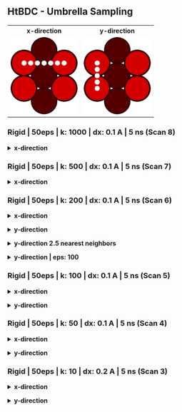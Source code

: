 ## HtBDC - Umbrella Sampling

<table>
  <tr>
    <th>x-direction</th>
    <th>y-direction</th>
  </tr>
  <tr>
    <td><img src="assets/img/dctst/us-fcc-110-grid-x.png" width="150"></td>
    <td><img src="assets/img/dctst/us-fcc-110-grid-y.png" width="150"></td>
  </tr>
</table>

### Rigid | 50eps | k: 1000 | dx: 0.1 A | 5 ns (Scan 8)
<p>
  <details>
    <summary><b>x-direction</b></summary>
      <img src="assets/img/dctst/scan8-x-thermo.png">
      <img src="assets/img/dctst/scan8-x-hist.png">
      <img src="assets/img/dctst/scan8-x-wham.png">
  </details>
</p>

### Rigid | 50eps | k: 500 | dx: 0.1 A | 5 ns (Scan 7)
<p>
  <details>
    <summary><b>x-direction</b></summary>
      <img src="assets/img/dctst/scan7-x-thermo.png">
      <img src="assets/img/dctst/scan7-x-hist.png">
      <img src="assets/img/dctst/scan7-x-wham.png">
  </details>
</p>

### Rigid | 50eps | k: 200 | dx: 0.1 A | 5 ns (Scan 6)
<p>
  <details>
    <summary><b>x-direction</b></summary>
      <img src="assets/img/dctst/scan6-x-thermo.png">
      <img src="assets/img/dctst/scan6-x-hist.png">
      <img src="assets/img/dctst/scan6-x-wham.png">
  </details>
</p>

<p>
  <details>
    <summary><b>y-direction</b></summary>
      <img src="assets/img/dctst/scan6-y-thermo.png">
      <img src="assets/img/dctst/scan6-y-hist.png">
      <img src="assets/img/dctst/scan6-y-wham.png">
  </details>
</p>

<p>
  <details>
    <summary><b>y-direction 2.5 nearest neighbors</b></summary>
      <img src="assets/img/dctst/scan6-y-long-thermo.png">
      <img src="assets/img/dctst/scan6-y-long-hist.png">
      <img src="assets/img/dctst/scan6-y-long-wham.png">
  </details>
</p>


<p>
  <details>
    <summary><b>y-direction | eps: 100</b></summary>
      <img src="assets/img/dctst/scan6-y-eps100-thermo.png">
      <img src="assets/img/dctst/scan6-y-eps100-hist.png">
      <img src="assets/img/dctst/scan6-y-eps100-wham.png">
  </details>
</p>

### Rigid | 50eps | k: 100 | dx: 0.1 A | 5 ns (Scan 5)
<p>
  <details>
    <summary><b>x-direction</b></summary>
      <img src="assets/img/dctst/scan5-x-thermo.png">
      <img src="assets/img/dctst/scan5-x-hist.png">
      <img src="assets/img/dctst/scan5-x-wham.png">
  </details>
</p>

<p>
  <details>
    <summary><b>y-direction</b></summary>
      <img src="assets/img/dctst/scan5-y-thermo.png">
      <img src="assets/img/dctst/scan5-y-hist.png">
      <img src="assets/img/dctst/scan5-y-wham.png">
  </details>
</p>

### Rigid | 50eps | k: 50 | dx: 0.1 A | 5 ns (Scan 4)
<p>
  <details>
    <summary><b>x-direction</b></summary>
      <img src="assets/img/dctst/scan4-x-thermo.png">
      <img src="assets/img/dctst/scan4-x-hist.png">
      <img src="assets/img/dctst/scan4-x-wham.png">
  </details>
</p>

<p>
  <details>
    <summary><b>y-direction</b></summary>
      <img src="assets/img/dctst/scan4-y-thermo.png">
      <img src="assets/img/dctst/scan4-y-hist.png">
      <img src="assets/img/dctst/scan4-y-wham.png">
</details>
</p>

### Rigid | 50eps | k: 10 | dx: 0.2 A | 5 ns (Scan 3)

<p>
  <details>
    <summary><b>x-direction</b></summary>
      <img src="assets/img/dctst/scan3-x-thermo.png">
      <img src="assets/img/dctst/scan3-x-hist.png">
      <img src="assets/img/dctst/scan3-x-wham.png">
  </details>
</p>

<p>
  <details>
    <summary><b>y-direction</b></summary>
      <img src="assets/img/dctst/scan3-y-thermo.png">
      <img src="assets/img/dctst/scan3-y-hist.png">
      <img src="assets/img/dctst/scan3-y-wham.png">
</details>
</p>

